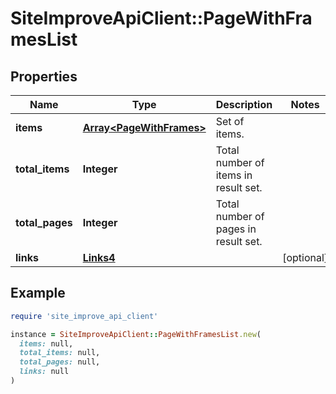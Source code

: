 # SiteImproveApiClient::PageWithFramesList

## Properties

| Name | Type | Description | Notes |
| ---- | ---- | ----------- | ----- |
| **items** | [**Array&lt;PageWithFrames&gt;**](PageWithFrames.md) | Set of items. |  |
| **total_items** | **Integer** | Total number of items in result set. |  |
| **total_pages** | **Integer** | Total number of pages in result set. |  |
| **links** | [**Links4**](Links4.md) |  | [optional] |

## Example

```ruby
require 'site_improve_api_client'

instance = SiteImproveApiClient::PageWithFramesList.new(
  items: null,
  total_items: null,
  total_pages: null,
  links: null
)
```

